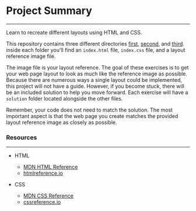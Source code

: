 # Project Summary
---
Learn to recreate different layouts using HTML and CSS.

This repository contains three different directories [first](first), [second](second), and [third](third).
inside each folder you'll find an `index.html` file, `index.css` file, and a layout reference image file.

The image file is your layout reference. The goal of these exercises is to get your web page layout
to look as much like the reference image as possible. Because there are numerous ways a single layout
could be implemented, this project will not have a guide. However, if you become stuck, there will be
an included solution to help you move forward. Each exercise will have a `solution` folder located
alongside the other files.

Remember, your code does not need to match the solution. The most important aspect is that the web
page you create matches the provided layout reference image as closely as possible.

### Resources
---

* HTML
  * [MDN HTML Reference](https://developer.mozilla.org/en-US/docs/Web/HTML/Reference)
  * [htmlreference.io](https://htmlreference.io/)

* CSS
  * [MDN CSS Reference](https://developer.mozilla.org/en-US/docs/Web/CSS/Reference)
  * [cssreference.io](https://cssreference.io/)
